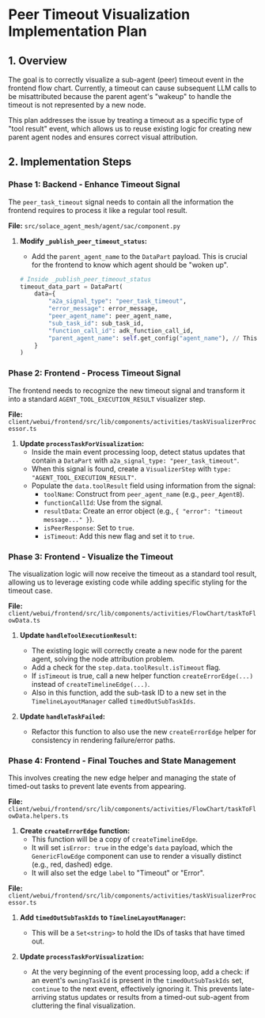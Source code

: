 # Peer Timeout Visualization Implementation Plan

## 1. Overview

The goal is to correctly visualize a sub-agent (peer) timeout event in the frontend flow chart. Currently, a timeout can cause subsequent LLM calls to be misattributed because the parent agent's "wakeup" to handle the timeout is not represented by a new node.

This plan addresses the issue by treating a timeout as a specific type of "tool result" event, which allows us to reuse existing logic for creating new parent agent nodes and ensures correct visual attribution.

## 2. Implementation Steps

### Phase 1: Backend - Enhance Timeout Signal

The `peer_task_timeout` signal needs to contain all the information the frontend requires to process it like a regular tool result.

**File:** `src/solace_agent_mesh/agent/sac/component.py`

1.  **Modify `_publish_peer_timeout_status`:**
    *   Add the `parent_agent_name` to the `DataPart` payload. This is crucial for the frontend to know which agent should be "woken up".

    ```python
    # Inside _publish_peer_timeout_status
    timeout_data_part = DataPart(
        data={
            "a2a_signal_type": "peer_task_timeout",
            "error_message": error_message,
            "peer_agent_name": peer_agent_name,
            "sub_task_id": sub_task_id,
            "function_call_id": adk_function_call_id,
            "parent_agent_name": self.get_config("agent_name"), // This line needs to be added
        }
    )
    ```

### Phase 2: Frontend - Process Timeout Signal

The frontend needs to recognize the new timeout signal and transform it into a standard `AGENT_TOOL_EXECUTION_RESULT` visualizer step.

**File:** `client/webui/frontend/src/lib/components/activities/taskVisualizerProcessor.ts`

1.  **Update `processTaskForVisualization`:**
    *   Inside the main event processing loop, detect status updates that contain a `DataPart` with `a2a_signal_type: "peer_task_timeout"`.
    *   When this signal is found, create a `VisualizerStep` with `type: "AGENT_TOOL_EXECUTION_RESULT"`.
    *   Populate the `data.toolResult` field using information from the signal:
        *   `toolName`: Construct from `peer_agent_name` (e.g., `peer_AgentB`).
        *   `functionCallId`: Use from the signal.
        *   `resultData`: Create an error object (e.g., `{ "error": "timeout message..." }`).
        *   `isPeerResponse`: Set to `true`.
        *   `isTimeout`: Add this new flag and set it to `true`.

### Phase 3: Frontend - Visualize the Timeout

The visualization logic will now receive the timeout as a standard tool result, allowing us to leverage existing code while adding specific styling for the timeout case.

**File:** `client/webui/frontend/src/lib/components/activities/FlowChart/taskToFlowData.ts`

1.  **Update `handleToolExecutionResult`:**
    *   The existing logic will correctly create a new node for the parent agent, solving the node attribution problem.
    *   Add a check for the `step.data.toolResult.isTimeout` flag.
    *   If `isTimeout` is true, call a new helper function `createErrorEdge(...)` instead of `createTimelineEdge(...)`.
    *   Also in this function, add the sub-task ID to a new set in the `TimelineLayoutManager` called `timedOutSubTaskIds`.

2.  **Update `handleTaskFailed`:**
    *   Refactor this function to also use the new `createErrorEdge` helper for consistency in rendering failure/error paths.

### Phase 4: Frontend - Final Touches and State Management

This involves creating the new edge helper and managing the state of timed-out tasks to prevent late events from appearing.

**File:** `client/webui/frontend/src/lib/components/activities/FlowChart/taskToFlowData.helpers.ts`

1.  **Create `createErrorEdge` function:**
    *   This function will be a copy of `createTimelineEdge`.
    *   It will set `isError: true` in the edge's `data` payload, which the `GenericFlowEdge` component can use to render a visually distinct (e.g., red, dashed) edge.
    *   It will also set the edge `label` to "Timeout" or "Error".

**File:** `client/webui/frontend/src/lib/components/activities/taskVisualizerProcessor.ts`

1.  **Add `timedOutSubTaskIds` to `TimelineLayoutManager`:**
    *   This will be a `Set<string>` to hold the IDs of tasks that have timed out.

2.  **Update `processTaskForVisualization`:**
    *   At the very beginning of the event processing loop, add a check: if an event's `owningTaskId` is present in the `timedOutSubTaskIds` set, `continue` to the next event, effectively ignoring it. This prevents late-arriving status updates or results from a timed-out sub-agent from cluttering the final visualization.
